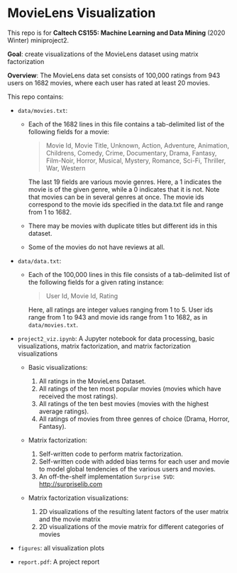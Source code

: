 # MovieLens Visualization

This repo is for **Caltech CS155: Machine Learning and Data Mining** (2020 Winter) miniproject2. 

**Goal**: create visualizations of the MovieLens dataset using matrix factorization

**Overview**: The MovieLens data set consists of 100,000 ratings from 943 users on 1682 movies, where each user has rated at least 20 movies.

This repo contains:

- `data/movies.txt`: 
  - Each of the 1682 lines in this file contains a tab-delimited list of the following fields for a movie: 

    > Movie Id, Movie Title, Unknown, Action, Adventure, Animation, Childrens, Comedy, Crime, Documentary, Drama, Fantasy, Film-Noir, Horror, Musical, Mystery, Romance, Sci-Fi, Thriller, War, Western

    The last 19 fields are various movie genres. Here, a 1 indicates the movie is of the given genre, while a 0 indicates that it is not. Note that movies can be in several genres at once. The movie ids correspond to the movie ids specified in the data.txt file and range from 1 to 1682.
  - There may be movies with duplicate titles but different ids in this dataset.
  - Some of the movies do not have reviews at all.

- `data/data.txt`:
  - Each of the 100,000 lines in this file consists of a tab-delimited list of the following fields for a given rating instance:  
  
    > User Id, Movie Id, Rating  
  
    Here, all ratings are integer values ranging from 1 to 5. User ids range from 1 to 943 and movie ids range from 1 to 1682, as in `data/movies.txt`.
 
- `project2_viz.ipynb`: A Jupyter notebook for data processing, basic visualizations, matrix factorization, and matrix factorization visualizations
  - Basic visualizations:
    1. All ratings in the MovieLens Dataset.
    2. All ratings of the ten most popular movies (movies which have received the most ratings).
    3. All ratings of the ten best movies (movies with the highest average ratings).
    4. All ratings of movies from three genres of choice (Drama, Horror, Fantasy).  

  - Matrix factorization:
    1. Self-written code to perform matrix factorization.
    2. Self-written code with added bias terms for each user and movie to model global tendencies of the various users and movies.
    3. An off-the-shelf implementation `Surprise SVD`: http://surpriselib.com 

  - Matrix factorization visualizations:
    1. 2D visualizations of the resulting latent factors of the user matrix and the movie matrix
    2. 2D visualizations of the movie matrix for different categories of movies  

- `figures`: all visualization plots
- `report.pdf`: A project report
